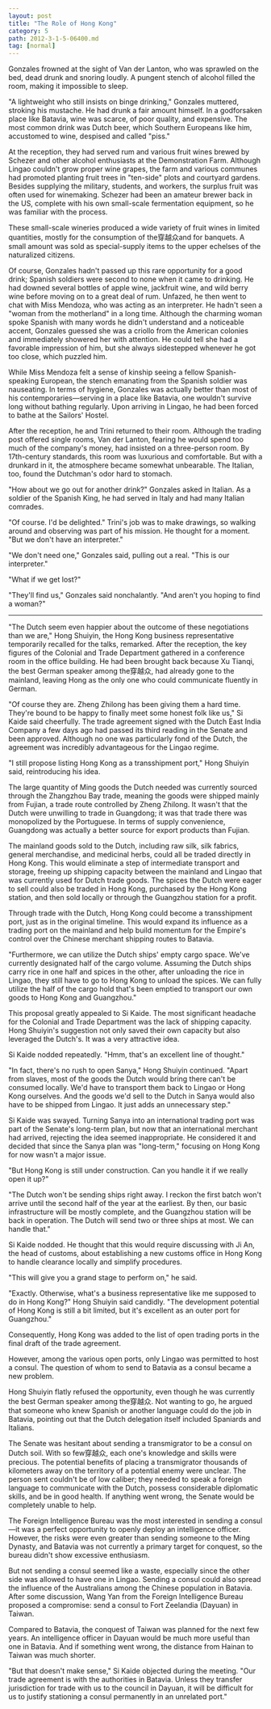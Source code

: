 ```yaml
---
layout: post
title: "The Role of Hong Kong"
category: 5
path: 2012-3-1-5-06400.md
tag: [normal]
---
```


Gonzales frowned at the sight of Van der Lanton, who was sprawled on the bed, dead drunk and snoring loudly. A pungent stench of alcohol filled the room, making it impossible to sleep.

"A lightweight who still insists on binge drinking," Gonzales muttered, stroking his mustache. He had drunk a fair amount himself. In a godforsaken place like Batavia, wine was scarce, of poor quality, and expensive. The most common drink was Dutch beer, which Southern Europeans like him, accustomed to wine, despised and called "piss."

At the reception, they had served rum and various fruit wines brewed by Schezer and other alcohol enthusiasts at the Demonstration Farm. Although Lingao couldn't grow proper wine grapes, the farm and various communes had promoted planting fruit trees in "ten-side" plots and courtyard gardens. Besides supplying the military, students, and workers, the surplus fruit was often used for winemaking. Schezer had been an amateur brewer back in the US, complete with his own small-scale fermentation equipment, so he was familiar with the process.

These small-scale wineries produced a wide variety of fruit wines in limited quantities, mostly for the consumption of the穿越众and for banquets. A small amount was sold as special-supply items to the upper echelses of the naturalized citizens.

Of course, Gonzales hadn't passed up this rare opportunity for a good drink; Spanish soldiers were second to none when it came to drinking. He had downed several bottles of apple wine, jackfruit wine, and wild berry wine before moving on to a great deal of rum. Unfazed, he then went to chat with Miss Mendoza, who was acting as an interpreter. He hadn't seen a "woman from the motherland" in a long time. Although the charming woman spoke Spanish with many words he didn't understand and a noticeable accent, Gonzales guessed she was a criollo from the American colonies and immediately showered her with attention. He could tell she had a favorable impression of him, but she always sidestepped whenever he got too close, which puzzled him.

While Miss Mendoza felt a sense of kinship seeing a fellow Spanish-speaking European, the stench emanating from the Spanish soldier was nauseating. In terms of hygiene, Gonzales was actually better than most of his contemporaries—serving in a place like Batavia, one wouldn't survive long without bathing regularly. Upon arriving in Lingao, he had been forced to bathe at the Sailors' Hostel.

After the reception, he and Trini returned to their room. Although the trading post offered single rooms, Van der Lanton, fearing he would spend too much of the company's money, had insisted on a three-person room. By 17th-century standards, this room was luxurious and comfortable. But with a drunkard in it, the atmosphere became somewhat unbearable. The Italian, too, found the Dutchman's odor hard to stomach.

"How about we go out for another drink?" Gonzales asked in Italian. As a soldier of the Spanish King, he had served in Italy and had many Italian comrades.

"Of course. I'd be delighted." Trini's job was to make drawings, so walking around and observing was part of his mission. He thought for a moment. "But we don't have an interpreter."

"We don't need one," Gonzales said, pulling out a real. "This is our interpreter."

"What if we get lost?"

"They'll find us," Gonzales said nonchalantly. "And aren't you hoping to find a woman?"

***

"The Dutch seem even happier about the outcome of these negotiations than we are," Hong Shuiyin, the Hong Kong business representative temporarily recalled for the talks, remarked. After the reception, the key figures of the Colonial and Trade Department gathered in a conference room in the office building. He had been brought back because Xu Tianqi, the best German speaker among the穿越众, had already gone to the mainland, leaving Hong as the only one who could communicate fluently in German.

"Of course they are. Zheng Zhilong has been giving them a hard time. They're bound to be happy to finally meet some honest folk like us," Si Kaide said cheerfully. The trade agreement signed with the Dutch East India Company a few days ago had passed its third reading in the Senate and been approved. Although no one was particularly fond of the Dutch, the agreement was incredibly advantageous for the Lingao regime.

"I still propose listing Hong Kong as a transshipment port," Hong Shuiyin said, reintroducing his idea.

The large quantity of Ming goods the Dutch needed was currently sourced through the Zhangzhou Bay trade, meaning the goods were shipped mainly from Fujian, a trade route controlled by Zheng Zhilong. It wasn't that the Dutch were unwilling to trade in Guangdong; it was that trade there was monopolized by the Portuguese. In terms of supply convenience, Guangdong was actually a better source for export products than Fujian.

The mainland goods sold to the Dutch, including raw silk, silk fabrics, general merchandise, and medicinal herbs, could all be traded directly in Hong Kong. This would eliminate a step of intermediate transport and storage, freeing up shipping capacity between the mainland and Lingao that was currently used for Dutch trade goods. The spices the Dutch were eager to sell could also be traded in Hong Kong, purchased by the Hong Kong station, and then sold locally or through the Guangzhou station for a profit.

Through trade with the Dutch, Hong Kong could become a transshipment port, just as in the original timeline. This would expand its influence as a trading port on the mainland and help build momentum for the Empire's control over the Chinese merchant shipping routes to Batavia.

"Furthermore, we can utilize the Dutch ships' empty cargo space. We've currently designated half of the cargo volume. Assuming the Dutch ships carry rice in one half and spices in the other, after unloading the rice in Lingao, they still have to go to Hong Kong to unload the spices. We can fully utilize the half of the cargo hold that's been emptied to transport our own goods to Hong Kong and Guangzhou."

This proposal greatly appealed to Si Kaide. The most significant headache for the Colonial and Trade Department was the lack of shipping capacity. Hong Shuiyin's suggestion not only saved their own capacity but also leveraged the Dutch's. It was a very attractive idea.

Si Kaide nodded repeatedly. "Hmm, that's an excellent line of thought."

"In fact, there's no rush to open Sanya," Hong Shuiyin continued. "Apart from slaves, most of the goods the Dutch would bring there can't be consumed locally. We'd have to transport them back to Lingao or Hong Kong ourselves. And the goods we'd sell to the Dutch in Sanya would also have to be shipped from Lingao. It just adds an unnecessary step."

Si Kaide was swayed. Turning Sanya into an international trading port was part of the Senate's long-term plan, but now that an international merchant had arrived, rejecting the idea seemed inappropriate. He considered it and decided that since the Sanya plan was "long-term," focusing on Hong Kong for now wasn't a major issue.

"But Hong Kong is still under construction. Can you handle it if we really open it up?"

"The Dutch won't be sending ships right away. I reckon the first batch won't arrive until the second half of the year at the earliest. By then, our basic infrastructure will be mostly complete, and the Guangzhou station will be back in operation. The Dutch will send two or three ships at most. We can handle that."

Si Kaide nodded. He thought that this would require discussing with Ji An, the head of customs, about establishing a new customs office in Hong Kong to handle clearance locally and simplify procedures.

"This will give you a grand stage to perform on," he said.

"Exactly. Otherwise, what's a business representative like me supposed to do in Hong Kong?" Hong Shuiyin said candidly. "The development potential of Hong Kong is still a bit limited, but it's excellent as an outer port for Guangzhou."

Consequently, Hong Kong was added to the list of open trading ports in the final draft of the trade agreement.

However, among the various open ports, only Lingao was permitted to host a consul. The question of whom to send to Batavia as a consul became a new problem.

Hong Shuiyin flatly refused the opportunity, even though he was currently the best German speaker among the穿越众. Not wanting to go, he argued that someone who knew Spanish or another language could do the job in Batavia, pointing out that the Dutch delegation itself included Spaniards and Italians.

The Senate was hesitant about sending a transmigrator to be a consul on Dutch soil. With so few穿越众, each one's knowledge and skills were precious. The potential benefits of placing a transmigrator thousands of kilometers away on the territory of a potential enemy were unclear. The person sent couldn't be of low caliber; they needed to speak a foreign language to communicate with the Dutch, possess considerable diplomatic skills, and be in good health. If anything went wrong, the Senate would be completely unable to help.

The Foreign Intelligence Bureau was the most interested in sending a consul—it was a perfect opportunity to openly deploy an intelligence officer. However, the risks were even greater than sending someone to the Ming Dynasty, and Batavia was not currently a primary target for conquest, so the bureau didn't show excessive enthusiasm.

But not sending a consul seemed like a waste, especially since the other side was allowed to have one in Lingao. Sending a consul could also spread the influence of the Australians among the Chinese population in Batavia. After some discussion, Wang Yan from the Foreign Intelligence Bureau proposed a compromise: send a consul to Fort Zeelandia (Dayuan) in Taiwan.

Compared to Batavia, the conquest of Taiwan was planned for the next few years. An intelligence officer in Dayuan would be much more useful than one in Batavia. And if something went wrong, the distance from Hainan to Taiwan was much shorter.

"But that doesn't make sense," Si Kaide objected during the meeting. "Our trade agreement is with the authorities in Batavia. Unless they transfer jurisdiction for trade with us to the council in Dayuan, it will be difficult for us to justify stationing a consul permanently in an unrelated port."